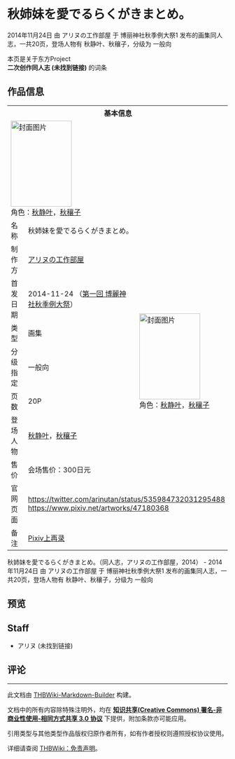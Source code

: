 # 秋姉妹を愛でるらくがきまとめ。

<!-- source html: G:\repos\THBWiki-Markdown-Builder\THBWikiMarkdown\Temp\main\8\81\ns0%3A%E7%A7%8B%E5%A7%89%E5%A6%B9%E3%82%92%E6%84%9B%E3%81%A7%E3%82%8B%E3%82%89%E3%81%8F%E3%81%8C%E3%81%8D%E3%81%BE%E3%81%A8%E3%82%81%E3%80%82.html -->

2014年11月24日 由 アリヌの工作部屋 于 博丽神社秋季例大祭1 发布的画集同人志，一共20页，登场人物有 秋静叶、秋穰子，分级为 一般向

本页是关于东方Project  
 **二次创作同人志 (未找到链接)** 的词条
## 作品信息

<table><tbody><tr><th colspan="3">基本信息</th></tr><tr><td class="cover-artwork-mobile" colspan="2"><a href="./文件-秋姉妹を愛でるらくがきまとめ。封面.jpg.md" class="image" title="封面图片"><img alt="封面图片" src="https://upload.thwiki.cc/thumb/e/e3/%E7%A7%8B%E5%A7%89%E5%A6%B9%E3%82%92%E6%84%9B%E3%81%A7%E3%82%8B%E3%82%89%E3%81%8F%E3%81%8C%E3%81%8D%E3%81%BE%E3%81%A8%E3%82%81%E3%80%82%E5%B0%81%E9%9D%A2.jpg/139px-%E7%A7%8B%E5%A7%89%E5%A6%B9%E3%82%92%E6%84%9B%E3%81%A7%E3%82%8B%E3%82%89%E3%81%8F%E3%81%8C%E3%81%8D%E3%81%BE%E3%81%A8%E3%82%81%E3%80%82%E5%B0%81%E9%9D%A2.jpg" decoding="async" loading="lazy" width="139" height="196" srcset="https://upload.thwiki.cc/thumb/e/e3/%E7%A7%8B%E5%A7%89%E5%A6%B9%E3%82%92%E6%84%9B%E3%81%A7%E3%82%8B%E3%82%89%E3%81%8F%E3%81%8C%E3%81%8D%E3%81%BE%E3%81%A8%E3%82%81%E3%80%82%E5%B0%81%E9%9D%A2.jpg/209px-%E7%A7%8B%E5%A7%89%E5%A6%B9%E3%82%92%E6%84%9B%E3%81%A7%E3%82%8B%E3%82%89%E3%81%8F%E3%81%8C%E3%81%8D%E3%81%BE%E3%81%A8%E3%82%81%E3%80%82%E5%B0%81%E9%9D%A2.jpg 1.5x, https://upload.thwiki.cc/thumb/e/e3/%E7%A7%8B%E5%A7%89%E5%A6%B9%E3%82%92%E6%84%9B%E3%81%A7%E3%82%8B%E3%82%89%E3%81%8F%E3%81%8C%E3%81%8D%E3%81%BE%E3%81%A8%E3%82%81%E3%80%82%E5%B0%81%E9%9D%A2.jpg/279px-%E7%A7%8B%E5%A7%89%E5%A6%B9%E3%82%92%E6%84%9B%E3%81%A7%E3%82%8B%E3%82%89%E3%81%8F%E3%81%8C%E3%81%8D%E3%81%BE%E3%81%A8%E3%82%81%E3%80%82%E5%B0%81%E9%9D%A2.jpg 2x" data-file-width="657" data-file-height="923"></a><div class="cover-char">角色：<a href="./秋静叶.md" title="秋静叶">秋静叶</a>，<a href="./秋穰子.md" title="秋穰子">秋穰子</a></div></td>
</tr><tr><td class="label">名称</td><td colspan="2"> 秋姉妹を愛でるらくがきまとめ。 </td></tr><tr><td class="label">制作方</td><td><a href="./アリヌの工作部屋.md" title="アリヌの工作部屋">アリヌの工作部屋</a></td><td class="cover-artwork" rowspan="7" style="min-width:196px;"><a href="./文件-秋姉妹を愛でるらくがきまとめ。封面.jpg.md" class="image" title="封面图片"><img alt="封面图片" src="https://upload.thwiki.cc/thumb/e/e3/%E7%A7%8B%E5%A7%89%E5%A6%B9%E3%82%92%E6%84%9B%E3%81%A7%E3%82%8B%E3%82%89%E3%81%8F%E3%81%8C%E3%81%8D%E3%81%BE%E3%81%A8%E3%82%81%E3%80%82%E5%B0%81%E9%9D%A2.jpg/139px-%E7%A7%8B%E5%A7%89%E5%A6%B9%E3%82%92%E6%84%9B%E3%81%A7%E3%82%8B%E3%82%89%E3%81%8F%E3%81%8C%E3%81%8D%E3%81%BE%E3%81%A8%E3%82%81%E3%80%82%E5%B0%81%E9%9D%A2.jpg" decoding="async" loading="lazy" width="139" height="196" srcset="https://upload.thwiki.cc/thumb/e/e3/%E7%A7%8B%E5%A7%89%E5%A6%B9%E3%82%92%E6%84%9B%E3%81%A7%E3%82%8B%E3%82%89%E3%81%8F%E3%81%8C%E3%81%8D%E3%81%BE%E3%81%A8%E3%82%81%E3%80%82%E5%B0%81%E9%9D%A2.jpg/209px-%E7%A7%8B%E5%A7%89%E5%A6%B9%E3%82%92%E6%84%9B%E3%81%A7%E3%82%8B%E3%82%89%E3%81%8F%E3%81%8C%E3%81%8D%E3%81%BE%E3%81%A8%E3%82%81%E3%80%82%E5%B0%81%E9%9D%A2.jpg 1.5x, https://upload.thwiki.cc/thumb/e/e3/%E7%A7%8B%E5%A7%89%E5%A6%B9%E3%82%92%E6%84%9B%E3%81%A7%E3%82%8B%E3%82%89%E3%81%8F%E3%81%8C%E3%81%8D%E3%81%BE%E3%81%A8%E3%82%81%E3%80%82%E5%B0%81%E9%9D%A2.jpg/279px-%E7%A7%8B%E5%A7%89%E5%A6%B9%E3%82%92%E6%84%9B%E3%81%A7%E3%82%8B%E3%82%89%E3%81%8F%E3%81%8C%E3%81%8D%E3%81%BE%E3%81%A8%E3%82%81%E3%80%82%E5%B0%81%E9%9D%A2.jpg 2x" data-file-width="657" data-file-height="923"></a><div class="cover-char">角色：<a href="./秋静叶.md" title="秋静叶">秋静叶</a>，<a href="./秋穰子.md" title="秋穰子">秋穰子</a></div></td>
</tr><tr><td class="label">首发日期</td><td>2014-11-24&#160;（<a href="/展会作品列表?e=%E5%8D%9A%E4%B8%BD%E7%A5%9E%E7%A4%BE%E7%A7%8B%E5%AD%A3%E4%BE%8B%E5%A4%A7%E7%A5%AD%231">第一回 博麗神社秋季例大祭</a>）</td></tr><tr><td class="label">类型</td><td>画集</td></tr><tr><td class="label">分级指定</td><td>一般向</td></tr><tr><td class="label">页数</td><td>20P</td></tr><tr><td class="label">登场人物</td><td><a href="./秋静叶.md" title="秋静叶">秋静叶</a>，<a href="./秋穰子.md" title="秋穰子">秋穰子</a></td></tr><tr><td class="label">售价</td><td>会场售价：300日元</td></tr>
<tr><td class="label">官网页面</td><td colspan="2"><a rel="nofollow" class="external free" href="https://twitter.com/arinutan/status/535984732031295488">https://twitter.com/arinutan/status/535984732031295488</a><br><a rel="nofollow" class="external free" href="https://www.pixiv.net/artworks/47180368">https://www.pixiv.net/artworks/47180368</a></td></tr><tr><td class="label">备注</td><td colspan="2"><a href="https://www.pixiv.net/artworks/54837586" class="extiw" title="p:54837586">Pixiv上再录</a></td></tr></tbody></table>

秋姉妹を愛でるらくがきまとめ。（同人志，アリヌの工作部屋，2014） - 2014年11月24日 由 アリヌの工作部屋 于 博丽神社秋季例大祭1 发布的画集同人志，一共20页，登场人物有 秋静叶、秋穰子，分级为 一般向
## 预览
## Staff
- アリヌ (未找到链接)

## 评论




---

此文档由 [THBWiki-Markdown-Builder](https://github.com/Delsin-Yu/THBWiki-Markdown-Builder) 构建。

文档中的所有内容除特殊注明外，均在 [**知识共享(Creative Commons) 署名-非商业性使用-相同方式共享 3.0 协议**](https://creativecommons.org/licenses/by-sa/3.0/deed.zh-hans) 下提供，附加条款亦可能应用。

引用类型与其他类型作品版权归原作者所有，如有作者授权则遵照授权协议使用。

详细请查阅 [THBWiki：免责声明](https://thbwiki.cc/THBWiki:%E5%85%8D%E8%B4%A3%E5%A3%B0%E6%98%8E)。

